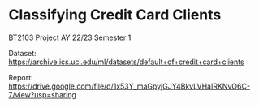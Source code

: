 # Classifying Credit Card Clients

BT2103 Project AY 22/23 Semester 1

Dataset: https://archive.ics.uci.edu/ml/datasets/default+of+credit+card+clients

Report: https://drive.google.com/file/d/1x53Y_maGpyjGJY4BkvLVHaIRKNvO6C-7/view?usp=sharing
